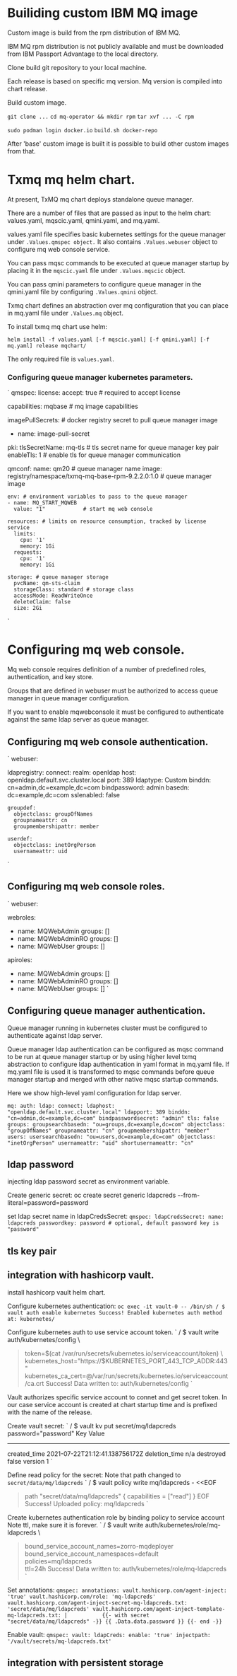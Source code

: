 # Builiding custom IBM MQ image

Custom image is build from the rpm distribution of IBM MQ.

IBM MQ rpm distribution is not publicly available and must be downloaded
from IBM Passport Advantage to the local directory.<br>

Clone build git repository to your local machine.<br>

Each release is based on specific mq version.
Mq version is compiled into chart release.

Build custom image.

`git clone ...`
`cd mq-operator && mkdir rpm`
`tar xvf ... -C rpm`

`sudo podman login docker.io`
`build.sh docker-repo`

After 'base' custom image is built it is possible to build
other custom images from that.

# Txmq mq helm chart.

At present, TxMQ mq chart deploys standalone queue manager.

There are a number of files that are passed as input to the helm chart:
values.yaml, mqscic.yaml, qmini.yaml, and mq.yaml.

values.yaml file specifies basic kubernetes settings for the queue manager under `.Values.qmspec object.`
It also contains `.Values.webuser` object to configure mq web console service.

You can pass mqsc commands to be executed at queue manager startup by placing it 
in the `mqscic.yaml` file under `.Values.mqscic` object.

You can pass qmini parameters to configure queue manager in the qmini.yaml file
by configuring `.Values.qmini` object.

Txmq chart defines an abstraction over mq configuration that you can place in mq.yaml
file under `.Values.mq` object.

To install txmq mq chart use helm:

`helm install -f values.yaml [-f mqscic.yaml] [-f qmini.yaml] [-f mq.yaml] release mqchart/`

The only required file is `values.yaml`.

### Configuring queue manager kubernetes parameters.

`
qmspec:
  license:
    accept: true # required to accept license

  capabilities: mqbase # mq image capabilities

  imagePullSecrets: # docker registry secret to pull queue manager image
  - name: image-pull-secret

  pki:
    tlsSecretName: mq-tls # tls secret name for queue manager key pair
    enableTls: 1 # enable tls for queue manager communication

  qmconf:
    name: qm20 # queue manager name
    image: registry/namespace/txmq-mq-base-rpm-9.2.2.0:1.0 # queue manager image

    env: # environment variables to pass to the queue manager
    - name: MQ_START_MQWEB
      value: "1"            # start mq web console

    resources: # limits on resource consumption, tracked by license service
      limits:
        cpu: '1'
        memory: 1Gi
      requests:
        cpu: '1'
        memory: 1Gi

    storage: # queue manager storage
      pvcName: qm-sts-claim
      storageClass: standard # storage class
      accessMode: ReadWriteOnce
      deleteClaim: false
      size: 2Gi
`

# Configuring mq web console.

Mq web console requires definition of a number of predefined roles,
authentication, and key store.

Groups that are defined in webuser must be authorized to access queue manager in queue manager configuration.

If you want to enable mqwebconsole it must be configured to
authenticate against the same ldap server as queue manager.

## Configuring mq web console authentication.

`
webuser:

  ldapregistry:
    connect:
      realm: openldap
      host: openldap.default.svc.cluster.local
      port: 389
      ldaptype: Custom
      binddn: cn=admin,dc=example,dc=com
      bindpassword: admin
      basedn: dc=example,dc=com
      sslenabled: false

    groupdef:
      objectclass: groupOfNames
      groupnameattr: cn
      groupmembershipattr: member

    userdef:
      objectclass: inetOrgPerson
      usernameattr: uid
`

## Configuring mq web console roles.

`
webuser:

  webroles:
  - name: MQWebAdmin
    groups: []
  - name: MQWebAdminRO
    groups: []
  - name: MQWebUser
    groups: []

  apiroles:
  - name: MQWebAdmin
    groups: []
  - name: MQWebAdminRO
    groups: []
  - name: MQWebUser
    groups: []
`

## Configuring queue manager authentication.

Queue manager running in kubernetes cluster must be configured to
authenticate against ldap server.

Queue manager ldap authentication can be configured as mqsc command
to be run at queue manager startup or by using higher level txmq abstraction
to configure ldap authentication in yaml format in mq.yaml file. If mq.yaml
file is used it is transformed to mqsc commands before queue manager startup
and merged with other native mqsc startup commands.

Here we show high-level yaml configuration for ldap server.

`
mq:
  auth:
    ldap:
      connect:
        ldaphost: "openldap.default.svc.cluster.local"
        ldapport: 389
        binddn: "cn=admin,dc=example,dc=com"
        bindpasswordsecret: "admin"
        tls: false
      groups:
        groupsearchbasedn: "ou=groups,dc=example,dc=com"
        objectclass: "groupOfNames"
        groupnameattr: "cn"
        groupmembershipattr: "member"
      users:
        usersearchbasedn: "ou=users,dc=example,dc=com"
        objectclass: "inetOrgPerson"
        usernameattr: "uid"
        shortusernameattr: "cn"
`

## ldap password

injecting ldap password secret as environment variable.

Create generic secret:
oc create secret generic ldapcreds --from-literal=password=password

set ldap secret name in ldapCredsSecret:
`
qmspec:
  ldapCredsSecret:
    name: ldapcreds
    passwordkey: password # optional, default password key is "password"
`

## tls key pair


## integration with hashicorp vault.

install hashicorp vault helm chart.

Configure kubernetes authentication:
`
oc exec -it vault-0 -- /bin/sh
/ $ vault auth enable kubernetes
Success! Enabled kubernetes auth method at: kubernetes/
`

Configure kubernetes auth to use service account token.
`
/ $ vault write auth/kubernetes/config \
> token=$(cat /var/run/secrets/kubernetes.io/serviceaccount/token) \
> kubernetes_host="https://$KUBERNETES_PORT_443_TCP_ADDR:443" \
> kubernetes_ca_cert=@/var/run/secrets/kubernetes.io/serviceaccount/ca.crt
Success! Data written to: auth/kubernetes/config
`

Vault authorizes specific service account to connet and get secret token.
In our case service account is created at chart startup time and is prefixed with the name of the release.

Create vault secret:
`
/ $ vault kv put secret/mq/ldapcreds password="password"
Key              Value
---              -----
created_time     2021-07-22T21:12:41.138756172Z
deletion_time    n/a
destroyed        false
version          1
`

Define read policy for the secret:
Note that path changed to `secret/data/mq/ldapcreds`
`
/ $ vault policy write mq/ldapcreds - <<EOF
> path "secret/data/mq/ldapcreds" {
>   capabilities = ["read"]
> }
> EOF
Success! Uploaded policy: mq/ldapcreds
`

Create kubernetes authentication role by binding policy to service account
Note ttl, make sure it is forever.
`
/ $ vault write auth/kubernetes/role/mq-ldapcreds \
> bound_service_account_names=zorro-mqdeployer \
> bound_service_account_namespaces=default \
> policies=mq/ldapcreds \
> ttl=24h
Success! Data written to: auth/kubernetes/role/mq-ldapcreds
`

Set annotations:
`
qmspec:
  annotations:
    vault.hashicorp.com/agent-inject: 'true'
    vault.hashicorp.com/role: 'mq-ldapcreds'
    vault.hashicorp.com/agent-inject-secret-mq-ldapcreds.txt: 'secret/data/mq/ldapcreds'
    vault.hashicorp.com/agent-inject-template-mq-ldapcreds.txt: |          
      {{- with secret "secret/data/mq/ldapcreds" -}}
      {{ .Data.data.password }}
      {{- end -}}
`

Enable vault:
`
qmspec:
  vault:
    ldapCreds:
      enable: 'true'
      injectpath: '/vault/secrets/mq-ldapcreds.txt'
`

## integration with persistent storage

